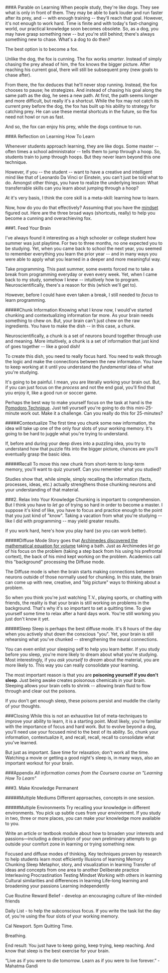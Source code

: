 ###A Parable on Learning
When people study, they're like dogs. They see what is only in front of them. They may be able to bark louder and run faster after its prey, and -- with enough training -- they'll reach that goal. However, it's not enough to work hard. Time is finite and with today's fast-changing world, our practical knowledge soon becomes obsolete. So, as a dog, you may have grasp something new -- but you're still behind; there's always something new to chase. What's a dog to do then?

The best option is to become a fox.

Unlike the dog, the fox is cunning. The fox works *smarter*. Instead of simply chasing the prey ahead of him, the fox knows the bigger picture. After reaching his current goal, there will still be subsequent prey (new goals to chase after). 

From there, the fox deduces that he'll never stop running. Instead, the fox chooses to pause; he strategizes. And instead of chasing his goal along the same path as the dog, he sees a new path. At first, the path seems longer and more difficult, but really it's a shortcut. While the fox may not catch its current prey before the dog, the fox has built up his ability to strategy for catching prey. He can use these mental shortcuts in the future, so the fox need not howl or run as fast. 

And so, the fox can enjoy his prey, while the dogs continue to run.

###A Reflection on Learning How To Learn

Whenever students approach learning, they are like dogs. Some master -- often times a school administrator -- tells them to jump through a hoop. So, students train to jump through hoops. But they never learn beyond this one technique.

However, if you -- the student -- want to have a creative and intelligent mind  like that of Leonardo Da Vinci or Einstein, you can't just be told what to do. Amongst other things, you have to realize the underlying lesson:  What transferrable skills can you learn about jumping through a hoop? 

At it's very basis, I think the core skill is a meta-skill:  learning how to learn. 

Now, how do you do that effectively? Assuming that you have the [mindset](http://www.amazon.com/gp/product/0345472322/ref=as_li_tl?ie=UTF8&camp=1789&creative=390957&creativeASIN=0345472322&linkCode=as2&tag=techs024-20&linkId=MN63E53VQIBBVQLE) figured out. Here are the three broad ways (shortcuts, really) to help you become a cunning and overachieving fox.

###1.  Feed Your Brain

I've always found it interesting as a high schooler or college student how summer was just playtime. For two to three months, no one expected you to be studying. Yet, when you came back to school the next year, you seemed to remember everything you learn the prior year -- and in many ways you were able to apply what you learned in a deeper and more meaningful way. 

Take programming. This past summer, some events forced me to take a break from programming everyday or even every week. Yet, when I came back to my study, somehow I knew -- intuitively how to program. Neuroscientifically, there's a reason for this (which we'll get to). 

However, before I could have even taken a break, I still needed to *focus* to learn programming.

#####Chunk Information
Knowing what I know now, I would've started chunking and contextualizing information far more. As your brain needs something to chew on. But, your brain can't just chew on the raw ingredients. You have to make the dish -- in this case, a chunk.

Neuroscientifically, a chunk is a set of neurons bound together through use and meaning. More intuitively, a chunk is a set of information that just kind of goes together -- like a good dish! 

To create this dish, you need to really focus hard. You need to walk through the logic and make the connections between the new information. You have to keep working at it until you understand the *fundamental* idea of what you're studying.

It's going to be painful. I mean, you are literally working your brain out. But, if you can just focus on the *process* and not the end goal, you'll find that you enjoy it, like a good run or soccer game. 

Perhaps the best way to make yourself focus on the task at hand is the [Pomodoro Technique](http://www.brainpickings.org/2012/09/21/the-science-of-procrastination/). Just tell yourself you're going to do this mini-25-minute work out. Make it a challenge. Can you really do this for 25-minutes?

#####Contextualize 
The first time you chunk some new information, the idea will take up one of the only four slots of your working memory. It's going to be hard to juggle what you're trying to understand.

If, before and during your deep dives into a puzzling idea, you try to understand how that puzzle fits into the bigger picture, chances are you'll eventually grasp the basic idea.

#####Recall
To move this new chunk from short-term to long-term memory, you'll want to quiz yourself. Can you remember what you studied?

Studies show that, while simple, simply recalling the information (facts, processes, ideas, etc.) actually strengthens those chunking neurons and your understanding of that material.

###2.  Relax Into Your Knowledge
Chunking is important to comprehension. But I think you have to *let go* of trying so hard in order to become a master. I suppose it's kind of like, you have to focus and practice enough to the point that you just kind of "know". Taking a vacation from what you're studying -- like I did with programming -- may yield greater results.

If you work hard, here's how you play hard (so you can work better).

#####Diffuse Mode
Story goes that [Archimedes discovered the mathematical equation for volume](https://en.wikipedia.org/wiki/Eureka_%28word%29) taking a bath. Just as Archimedes *let go* of his focus on the problem (taking a step back from his using his prefrontal cortext), the back of his mind kept working on the problem. Academics call this "background" processing the Diffuse mode.

The Diffuse mode is when the brain starts making connections between neurons outside of those normally used for chunking. In this state, the brain can come up with new, creative, and "big picture" ways to thinking about a problem.

So when you think you're just watching T.V., playing sports, or chatting with friends, the reality is that your brain is still working on problems in the background. That's why it's so important to set a quitting time. To give yourself some time to relax after a hard days work. You're still working you just don't know it yet.

#####Sleep
Sleep is perhaps the best diffuse mode. It's 8 hours of the day when you actively shut down the conscious "you". Yet, your brain is still rehearsing what you've chunked -- strengthening the neural connections.

You can even enlist your sleeping self to help you learn better. If you study before you sleep, you're more likely to dream about what you're studying. Most interestingly, if you *ask yourself to dream* about the material, you are more likely to. This way you can really consolidate your learning.

The most important reason is that you are **poisoning yourself if you don't sleep**. Just being awake creates poisonous chemicals in your brain. Sleeping allows your brain cells to shrink -- allowing brain fluid to flow through and clear out the poisons.

If you don't get enough sleep, these poisons persist and muddle the clarity of your thoughts.

###Closing
While this is not an exhaustive list of meta-techniques to improve your ability to learn, it is a starting point. Most likely, you're familiar with the importance of focus and hard work. But to evolve beyond a dog, you'll need use your focused mind to the best of its ability. So, chunk your information, contextualize it, and recall, recall, recall to consolidate what you've learned.

But just as important. Save time for relaxation; don't work all the time. Watching a movie or getting a good night's sleep is, in many ways, also an important workout for your brain.

###Appendix
*All information comes from the Coursera course on "Learning How To Learn"*


###3.  Make Knowledge Permanent 

#####Multiple Mediums
Different approaches, concepts in one session.

#####Multiple Environments
Try recalling your knowledge in different environments. You pick up subtle cues from your environment. If you study in two, three or more places, you can make your knowledge more available to you.




Write an article or textbook module about how to broaden your interests and passions—including a description of your own preliminary attempts to go outside your comfort zone in learning or trying something new.

Focused and diffuse modes of thinking.
Key techniques proven by research to help students learn most efficiently
Illusions of learning
Memory
Chunking
Sleep
Metaphor, story, and visualization in learning
Transfer of ideas and concepts from one area to another
Deliberate practice
Interleaving
Procrastination
Testing
Mindset
Working with others in learning
Cultural similarities and differences in learning
Life-long learning and broadening your passions
Learning independently

Cue
Routine
Reward
Belief - develop an encouraging culture of like-minded friends

Daily List - to help the subconscious focus. If you write the task list the day of, you're using the four slots of your working memory. 

Cal Newport. 5pm Quitting Time.

Breathing.



End result:  You just have to keep going, keep trying, keep reaching. And know that sleep is the best exercise for your brain.

“Live as if you were to die tomorrow. Learn as if you were to live forever.” - Mahatma Gandi